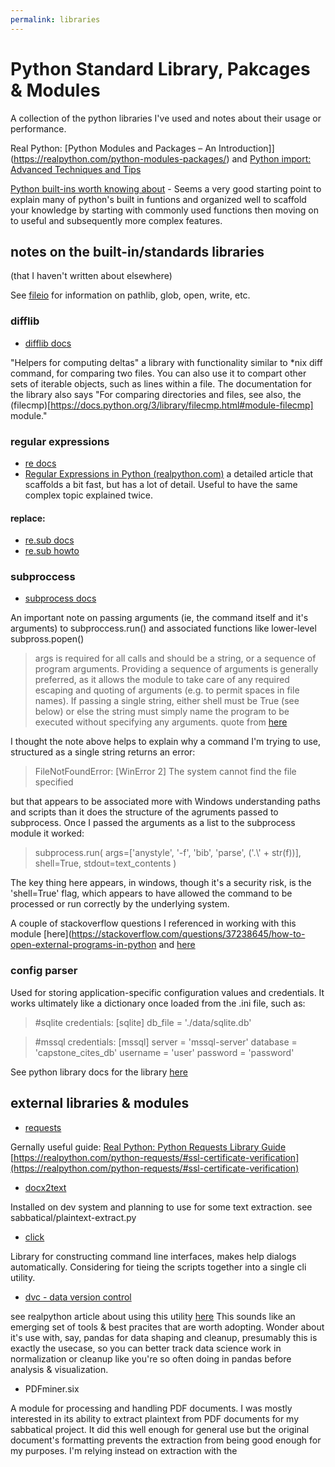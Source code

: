 ```yaml
---
permalink: libraries
---
```


# Python Standard Library, Pakcages & Modules

A collection of the python libraries I've used and notes about their usage or performance. 

Real Python: [Python Modules and Packages – An Introduction]](https://realpython.com/python-modules-packages/) and [Python import: Advanced Techniques and Tips](https://realpython.com/python-import/)


[Python built-ins worth knowing about](https://treyhunner.com/2019/05/python-builtins-worth-learning/) - Seems a very good starting point to explain many of python's built in funtions and organized well to scaffold your knowledge by starting with commonly used functions then moving on to useful and subsequently more complex features.

## notes on the built-in/standards libraries
(that I haven't written about elsewhere)

See [fileio](./fileio) for information on pathlib, glob, open, write, etc.

### difflib

* [difflib docs](https://docs.python.org/3/library/difflib.html?highlight=diff#module-difflib)

"Helpers for computing deltas" a library with functionality similar to *nix diff command, for comparing two files. You can also use it to compart other sets of iterable objects, such as lines within a file. The documentation for the library also says "For comparing directories and files, see also, the (filecmp)[https://docs.python.org/3/library/filecmp.html#module-filecmp]  module."

### regular expressions

* [re docs](https://docs.python.org/3/library/re.html)
* [Regular Expressions in Python (realpython.com)](https://realpython.com/regex-python/)
a detailed article that scaffolds a bit fast, but has a lot of detail. Useful to have the same complex topic explained twice.

#### replace: 
* [re.sub docs](https://docs.python.org/3/library/re.html#re.sub)
* [re.sub howto](https://docs.python.org/3/howto/regex.html#search-and-replace) 

### subproccess

* [subprocess docs](https://docs.python.org/3/library/subprocess.html)

An important note on passing arguments (ie, the command itself and it's arguments) to subproccess.run() and associated functions like lower-level subpross.popen()

> args is required for all calls and should be a string, or a sequence of program arguments. Providing a sequence of arguments is generally preferred, as it allows the module to take care of any required escaping and quoting of arguments (e.g. to permit spaces in file names). If passing a single string, either shell must be True (see below) or else the string must simply name the program to be executed without specifying any arguments. quote from [here](https://docs.python.org/3.6/library/subprocess.html#frequently-used-arguments) 

I thought the note above helps to explain why a command I'm trying to use, structured as a single string returns an error:
> FileNotFoundError: [WinError 2] The system cannot find the file specified

but that appears to be associated more with Windows understanding paths and scripts than it does the structure of the agruments passed to subprocess.
Once I passed the arguments as a list to the subprocess module it worked:

> subprocess.run(
>                args=['anystyle', '-f', 'bib', 'parse', ('.\\' + str(f))],
>               shell=True, 
>               stdout=text_contents
>                )

The key thing here appears, in windows, though it's a security risk, is the 'shell=True' flag, which appears to have allowed the command to be processed or run correctly by the underlying system.

A couple of stackoverflow questions I referenced in working with this module [here](https://stackoverflow.com/questions/37238645/how-to-open-external-programs-in-python
and [here](https://stackoverflow.com/questions/89228/calling-an-external-command-from-python)

### config parser

Used for storing application-specific configuration values and credentials. It works ultimately like a dictionary once loaded from the .ini file, such as:

> #sqlite credentials:
> [sqlite]
> db_file = './data/sqlite.db'

> #mssql credentials:
> [mssql]
> server = 'mssql-server'
> database = 'capstone_cites_db'
> username = 'user'
>  password = 'password'

See python library docs for the library [here](https://docs.python.org/3/library/configparser.html)

## external libraries & modules
* [requests](https://2.python-requests.org/en/master/)

Gernally useful guide: [Real Python: Python Requests Library Guide](https://realpython.com/python-requests/)
[https://realpython.com/python-requests/#ssl-certificate-verification](https://realpython.com/python-requests/#ssl-certificate-verification)

* [docx2text](https://github.com/ankushshah89/python-docx2txt)

Installed on dev system and planning to use for some text extraction. see sabbatical/plaintext-extract.py

* [click](https://palletsprojects.com/p/click/)

Library for constructing command line interfaces, makes help dialogs automatically. Considering for tieing the scripts together into a single cli utility.

* [dvc - data version control](https://pypi.org/project/dvc/)

see realpython article about using this utility [here](https://realpython.com/python-data-version-control/)
This sounds like an emerging set of tools & best pracites that are worth adopting. Wonder about it's use with, say, pandas for data shaping and cleanup, presumably this is exactly the usecase, so you can better track data science work in normalization or cleanup like you're so often doing in pandas before analysis & visualization.

* PDFminer.six

A module for processing and handling PDF documents. I was mostly interested in its ability to extract plaintext from PDF documents for my sabbatical project. It did this well enough for general use but the original document's formatting prevents the extraction from being good enough for my purposes. I'm relying instead on extraction with the 